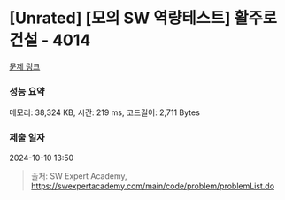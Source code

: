 # [Unrated] [모의 SW 역량테스트] 활주로 건설 - 4014 

[문제 링크](https://swexpertacademy.com/main/code/problem/problemDetail.do?contestProbId=AWIeW7FakkUDFAVH) 

### 성능 요약

메모리: 38,324 KB, 시간: 219 ms, 코드길이: 2,711 Bytes

### 제출 일자

2024-10-10 13:50



> 출처: SW Expert Academy, https://swexpertacademy.com/main/code/problem/problemList.do